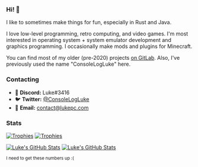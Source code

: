 ### Hi! :wave:

I like to sometimes make things for fun, especially in Rust and Java.

<p>

I love low-level programming, retro computing, and video games.
I'm most interested in operating system + system emulator development and graphics programming.
I occasionally make mods and plugins for Minecraft.

</p>

<p>

You can find most of my older (pre-2020) projects [on GitLab](https://gitlab.com/devluke).
Also, I've previously used the name "ConsoleLogLuke" here.

</p>

### Contacting

* :space_invader: **Discord:** Luke#3416
* :bird: **Twitter:** [@ConsoleLogLuke](https://twitter.com/ConsoleLogLuke)
* :e-mail: **Email:** [contact@lukepc.com](mailto:contact@lukepc.com)

### Stats

[![Trophies](https://github-profile-trophy.vercel.app/?username=TheLukeGuy&column=-1&no-bg=true&no-frame=true&theme=darkhub)](https://github.com/ryo-ma/github-profile-trophy#gh-dark-mode-only)
[![Trophies](https://github-profile-trophy.vercel.app/?username=TheLukeGuy&column=-1&no-bg=true&no-frame=true)](https://github.com/ryo-ma/github-profile-trophy#gh-light-mode-only)

[![Luke's GitHub Stats](https://github-readme-stats.vercel.app/api?username=TheLukeGuy&count_private=true&show_icons=true&custom_title=Luke%27s%20GitHub%20Stats&disable_animations=true&bg_color=00000000&hide_border=true&theme=dark)](https://github.com/anuraghazra/github-readme-stats#gh-dark-mode-only)
[![Luke's GitHub Stats](https://github-readme-stats.vercel.app/api?username=TheLukeGuy&count_private=true&show_icons=true&custom_title=Luke%27s%20GitHub%20Stats&disable_animations=true&bg_color=00000000&hide_border=true)](https://github.com/anuraghazra/github-readme-stats#gh-light-mode-only)

<sup>I need to get these numbers up :(</sup>
